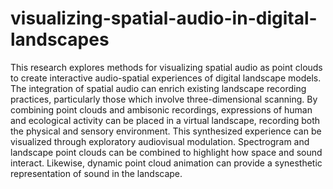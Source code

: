 # visualizing-spatial-audio-in-digital-landscapes
 This research explores methods for visualizing spatial audio as point clouds to create interactive audio-spatial experiences of digital landscape models. The integration of spatial audio can enrich existing landscape recording practices, particularly those which involve three-dimensional scanning. By combining point clouds and ambisonic recordings, expressions of human and ecological activity can be placed in a virtual landscape, recording both the physical and sensory environment. This synthesized experience can be visualized through exploratory audiovisual modulation. Spectrogram and landscape point clouds can be combined to highlight how space and sound interact. Likewise, dynamic point cloud animation can provide a synesthetic representation of sound in the landscape.

